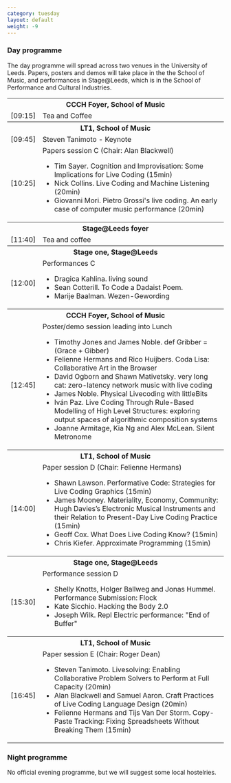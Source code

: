 ```yaml
---
category: tuesday
layout: default
weight: -9
---
```


### Day programme

The day programme will spread across two venues in the University of
Leeds. Papers, posters and demos will take place in the the School of
Music, and performances in Stage@Leeds, which is in the School of
Performance and Cultural Industries.

<table>
<tr><th colspan="2">CCCH Foyer, School of Music</th></tr>
<tr>
<td>[09:15]</td><td>Tea and Coffee</td>
</tr>
<tr><th colspan="2">LT1, School of Music</th></tr>
<tr><td>[09:45]</td><td>Steven Tanimoto - Keynote</td></tr>
<tr><td>[10:25]</td><td>Papers session C (Chair: Alan Blackwell)<br />
<ul>
<li>Tim Sayer. Cognition and Improvisation: Some Implications for Live Coding (15min)</li>
<li>Nick Collins. Live Coding and Machine Listening (20min)</li>
<li>Giovanni Mori. Pietro Grossi's live coding. An early case of computer music performance (20min)</li>
</ul>
</td</tr>
<tr><th colspan="2">Stage@Leeds foyer</th></tr>
<tr><td>[11:40]</td><td>Tea and coffee</td></tr>
<tr><th colspan="2">Stage one, Stage@Leeds</th></tr>
<tr><td>[12:00]</td><td>Performances C<br />
<ul>
<li>Dragica Kahlina. living sound</li>
<li>Sean Cotterill. To Code a Dadaist Poem.</li>
<li>Marije Baalman. Wezen-Gewording</li>
</ul>
</td></tr>
<tr><th colspan="2">CCCH Foyer, School of Music</th></tr>
<tr><td>[12:45]</td><td>Poster/demo session leading into Lunch<br />
<ul>
<li>Timothy Jones and James Noble. def Gribber = (Grace + Gibber)</li>
<li>Felienne Hermans and Rico Huijbers. Coda Lisa: Collaborative Art in the Browser</li>
<li>David Ogborn and Shawn Mativetsky. very long cat: zero-latency network music with live coding</li>
<li>James Noble. Physical Livecoding with littleBits</li>
<li>Iván Paz. Live Coding Through Rule-Based Modelling of High Level Structures: exploring output spaces of algorithmic composition systems</li>
<li>Joanne Armitage, Kia Ng and Alex McLean. Silent Metronome</li>
</ul></td></tr>
<tr><th colspan="2">LT1, School of Music</th></tr>
<tr><td>[14:00]</td><td>Paper session D (Chair: Felienne Hermans)<br />
<ul>
<li>Shawn Lawson. Performative Code: Strategies for Live Coding Graphics (15min)</li>
<li>James Mooney. Materiality, Economy, Community: Hugh Davies’s Electronic Musical Instruments and their Relation to Present-Day Live Coding Practice (15min)</li>
<li>Geoff Cox. What Does Live Coding Know? (15min)</li>
<li>Chris Kiefer. Approximate Programming (15min)</li>
</ul>
</td></tr>
<tr><th colspan="2">Stage one, Stage@Leeds</th></tr>
<tr><td>[15:30]</td><td>Performance session D<br />
<ul>
<li>Shelly Knotts, Holger Ballweg and Jonas Hummel. Performance Submission: Flock</li>
<li>Kate Sicchio. Hacking the Body 2.0</li>
<li>Joseph Wilk. Repl Electric performance: "End of Buffer"</li>
</ul>
<tr><th colspan="2">LT1, School of Music</th></tr>
<td>[16:45]</td><td>Paper session E (Chair: Roger Dean)<br />
<ul>
<li>Steven Tanimoto. Livesolving: Enabling Collaborative Problem Solvers to Perform at Full Capacity (20min)</li>
<li>Alan Blackwell and Samuel Aaron. Craft Practices of Live Coding Language Design (20min)</li>
<li>Felienne Hermans and Tijs Van Der Storm. Copy-Paste Tracking: Fixing Spreadsheets Without Breaking Them (15min)</li>
</ul>
</td></tr>
</table>

### Night programme

No official evening programme, but we will suggest some local hostelries.
